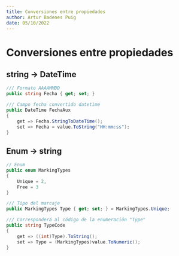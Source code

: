 ```yaml
---
title: Conversiones entre propiedades
author: Artur Badenes Puig 
date: 05/10/2022
---
```


# Conversiones entre propiedades

## string -> DateTime

```cs
/// Formato AAAAMMDD
public string Fecha { get; set; }

/// Campo fecha convertido datetime
public DateTime FechaAux
{
    get => Fecha.StringToDateTime();
    set => Fecha = value.ToString("HH:mm:ss");
}
```

## Enum -> string 

```cs
// Enum
public enum MarkingTypes
{
    Unique = 2,
    Free = 3
}

/// Tipo del marcaje
public MarkingTypes Type { get; set; } = MarkingTypes.Unique;

/// Corresponderá al código de la enumeración "Type"
public string TypeCode
{
    get => ((int)Type).ToString();
    set => Type = (MarkingTypes)value.ToNumeric();
}
```    